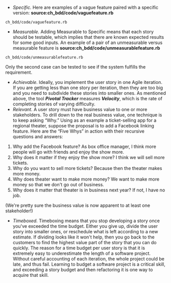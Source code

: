 * *Specific.* Here are examples of a vague feature paired with a specific version: 
**source:ch_bdd/code/vaguefeature.rb**
```code
ch_bdd/code/vaguefeature.rb
```

* *Measurable.* Adding Measurable to Specific means that each story should be testable, which implies that there are known expected results for some good inputs. An example of a pair of an unmeasurable versus measurable feature is 
**source:ch_bdd/code/unmeasurablefeature.rb**
```code
ch_bdd/code/unmeasurablefeature.rb
```
 Only the second case can be tested to see if the system fulfills the requirement.
* *Achievable.* Ideally, you implement the user story in one Agile iteration. If you are getting less than one story per iteration, then they are too big and you need to subdivide these stories into smaller ones. As mentioned above, the tool _**Pivotal Tracker**_ measures _**Velocity**_, which is the rate of completing stories  of varying difficulty.
* *Relevant.* A user story must have business value to one or more stakeholders. To drill down to the real business value, one technique is to keep asking “Why.” Using as an example a ticket-selling app for a regional theater, suppose the proposal is to add a Facebook linking feature. Here are the “Five Whys” in action with their recursive questions and answers: 

1. Why add the Facebook feature? As box office manager, I think more people will go with friends and enjoy the show more.
1. Why does it matter if they enjoy the show more? I think we will sell more tickets.
1. Why do you want to sell more tickets? Because then the theater makes more money.
1. Why does theater want to make more money? We want to make more money so that we don't go out of business.
1. Why does it matter that theater is in business next year? If not, I have no job.

 (We're pretty sure the business value is now apparent to at least one stakeholder!)
* *Timeboxed.* Timeboxing means that you stop developing a story once you've exceeded the time budget. Either you give up, divide the user story into smaller ones, or reschedule what is left according to a new estimate. If dividing looks like it won't help, then you go back to the customers to find the highest value part of the story that you can do quickly. The reason for a time budget per user story is that it is extremely easy to underestimate the length of a software project. Without careful accounting of each iteration, the whole project could be late, and thus fail. Learning to budget a software project is a critical skill, and exceeding a story budget and then refactoring it is one way to acquire that skill.